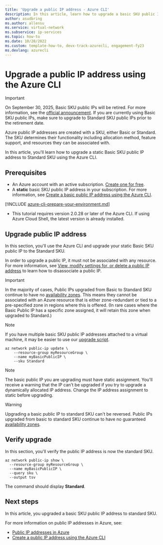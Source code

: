 ```yaml
---
title: 'Upgrade a public IP address - Azure CLI'
description: In this article, learn how to upgrade a basic SKU public IP address using the Azure CLI.
author: asudbring
ms.author: allensu
ms.service: virtual-network
ms.subservice: ip-services
ms.topic: how-to
ms.date: 10/28/2022
ms.custom: template-how-to, devx-track-azurecli, engagement-fy23
ms.devlang: azurecli
---
```


# Upgrade a public IP address using the Azure CLI

>[!Important]
>On September 30, 2025, Basic SKU public IPs will be retired. For more information, see the [official announcement](https://azure.microsoft.com/updates/upgrade-to-standard-sku-public-ip-addresses-in-azure-by-30-september-2025-basic-sku-will-be-retired/). If you are currently using Basic SKU public IPs, make sure to upgrade to Standard SKU public IPs prior to the retirement date.

Azure public IP addresses are created with a SKU, either Basic or Standard. The SKU determines their functionality including allocation method, feature support, and resources they can be associated with. 

In this article, you'll learn how to upgrade a static Basic SKU public IP address to Standard SKU using the Azure CLI.

## Prerequisites

* An Azure account with an active subscription. [Create one for free](https://azure.microsoft.com/free/?WT.mc_id=A261C142F).
* A **static** basic SKU public IP address in your subscription. For more information, see [Create a basic public IP address using the Azure CLI](./create-public-ip-cli.md?tabs=create-public-ip-basic%2Ccreate-public-ip-zonal%2Crouting-preference#create-public-ip).

[!INCLUDE [azure-cli-prepare-your-environment.md](~/articles/reusable-content/azure-cli/azure-cli-prepare-your-environment-no-header.md)]

- This tutorial requires version 2.0.28 or later of the Azure CLI. If using Azure Cloud Shell, the latest version is already installed.

## Upgrade public IP address

In this section, you'll use the Azure CLI and upgrade your static Basic SKU public IP to the Standard SKU.

In order to upgrade a public IP, it must not be associated with any resource. For more information, see [View, modify settings for, or delete a public IP address](./virtual-network-public-ip-address.md#view-modify-settings-for-or-delete-a-public-ip-address) to learn how to disassociate a public IP.

>[!IMPORTANT]
>In the majority of cases, Public IPs upgraded from Basic to Standard SKU continue to have no [availability zones](../../availability-zones/az-overview.md?toc=%2fazure%2fvirtual-network%2ftoc.json#availability-zones).  This means they cannot be associated with an Azure resource that is either zone-redundant or tied to a pre-specified zone in regions where this is offered.  (In rare cases where the Basic Public IP has a specific zone assigned, it will retain this zone when upgraded to Standard.)

> [!NOTE]
> If you have multiple basic SKU public IP addresses attached to a virtual machine, it may be easier to use our [upgrade script](public-ip-upgrade-vm.md).

```azurecli-interactive
az network public-ip update \
    --resource-group myResourceGroup \
    --name myBasicPublicIP \
    --sku Standard

```
> [!NOTE]
> The basic public IP you are upgrading must have static assignment. You'll receive a warning that the IP can't be upgraded if you try to upgrade a dynamically allocated IP address. Change the IP address assignment to static before upgrading.

> [!WARNING]
> Upgrading a basic public IP to standard SKU can't be reversed. Public IPs upgraded from basic to standard SKU continue to have no guaranteed [availability zones](../../availability-zones/az-overview.md?toc=%2fazure%2fvirtual-network%2ftoc.json#availability-zones).

## Verify upgrade

In this section, you'll verify the public IP address is now the standard SKU.

```azurecli-interactive
az network public-ip show \
  --resource-group myResourceGroup \
  --name myBasicPublicIP \
  --query sku \
  --output tsv

```
The command should display **Standard**.

## Next steps

In this article, you upgraded a basic SKU public IP address to standard SKU.

For more information on public IP addresses in Azure, see:

- [Public IP addresses in Azure](public-ip-addresses.md)
- [Create a public IP address using the Azure CLI](./create-public-ip-cli.md)
